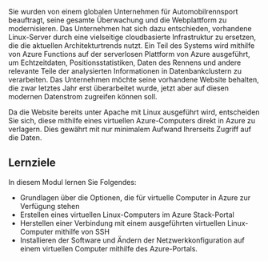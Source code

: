 Sie wurden von einem globalen Unternehmen für Automobilrennsport beauftragt, seine gesamte Überwachung und die Webplattform zu modernisieren. Das Unternehmen hat sich dazu entschieden, vorhandene Linux-Server durch eine vielseitige cloudbasierte Infrastruktur zu ersetzen, die die aktuellen Architekturtrends nutzt. Ein Teil des Systems wird mithilfe von Azure Functions auf der serverlosen Plattform von Azure ausgeführt, um Echtzeitdaten, Positionsstatistiken, Daten des Rennens und andere relevante Teile der analysierten Informationen in Datenbankclustern zu verarbeiten. Das Unternehmen möchte seine vorhandene Website behalten, die zwar letztes Jahr erst überarbeitet wurde, jetzt aber auf diesen modernen Datenstrom zugreifen können soll.

Da die Website bereits unter Apache mit Linux ausgeführt wird, entscheiden Sie sich, diese mithilfe eines virtuellen Azure-Computers direkt in Azure zu verlagern. Dies gewährt mit nur minimalem Aufwand Ihrerseits Zugriff auf die Daten.

## <a name="learning-objectives"></a>Lernziele

In diesem Modul lernen Sie Folgendes:

- Grundlagen über die Optionen, die für virtuelle Computer in Azure zur Verfügung stehen
- Erstellen eines virtuellen Linux-Computers im Azure Stack-Portal
- Herstellen einer Verbindung mit einem ausgeführten virtuellen Linux-Computer mithilfe von SSH
- Installieren der Software und Ändern der Netzwerkkonfiguration auf einem virtuellen Computer mithilfe des Azure-Portals.